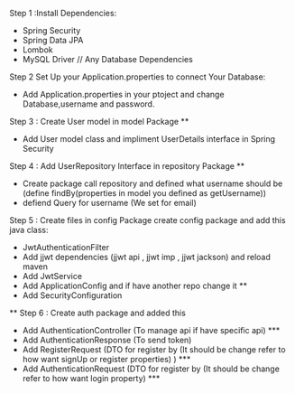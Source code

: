 
Step 1 :Install Dependencies:
- Spring Security
- Spring Data JPA
- Lombok
- MySQL Driver  // Any Database Dependencies


Step 2 Set Up your Application.properties to connect Your Database:
- Add Application.properties in your ptoject and change Database,username and password.

Step 3 : Create User model in model Package **
- Add User model class and impliment UserDetails interface in Spring Security


Step 4 : Add UserRepository Interface in repository Package **
- Create package call repository and defined what username should be (define findBy(properties in model you defined as getUsername))
- defiend Query for username (We set for email)

Step 5 : Create files in config Package
create config package and add this java class:
- JwtAuthenticationFilter
- Add jjwt dependencies (jjwt api , jjwt imp , jjwt jackson) and reload maven
- Add JwtService
- Add ApplicationConfig and if have another repo change it **
- Add SecurityConfiguration 


** Step 6 : Create auth package and added this
- Add AuthenticationController (To manage api if have specific api) ***
- Add AuthenticationResponse (To send token)
- Add RegisterRequest (DTO for register by (It should be change refer to how want signUp or register properties) ) ***
- Add AuthenticationRequest (DTO for register by (It should be change refer to how want login property) ***